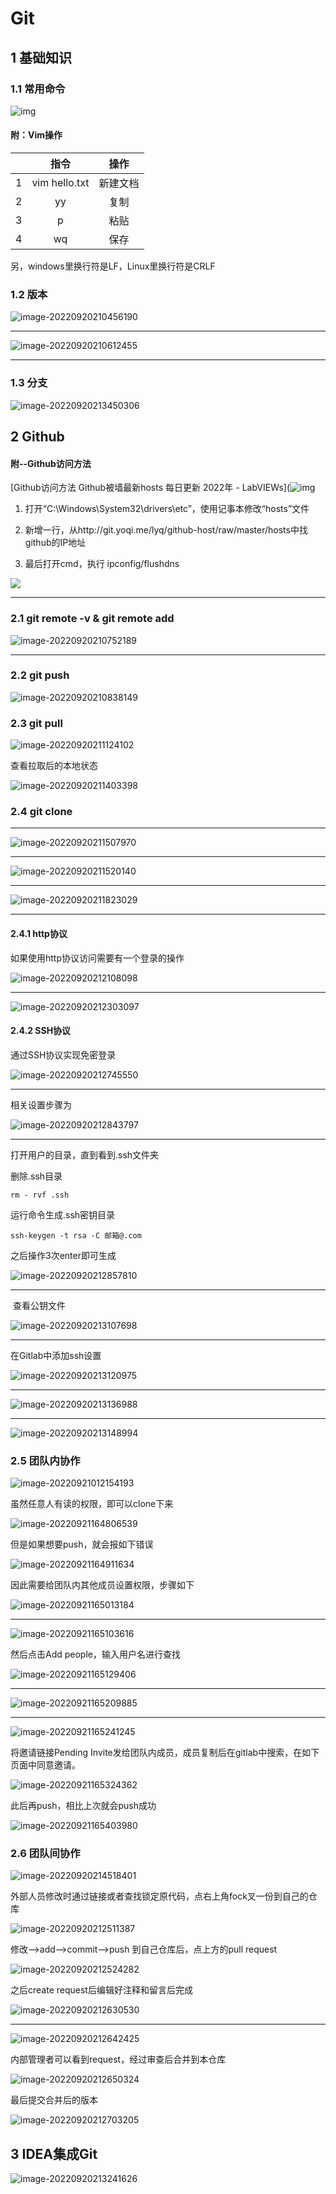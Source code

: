 # Git

## 1 基础知识

### 1.1 常用命令

![img](imgs\Git\OPG@$MKX[]H]L}{R$OUP[}3.png)

#### 附：Vim操作

|      |     指令      |   操作   |
| :--: | :-----------: | :------: |
|  1   | vim hello.txt | 新建文档 |
|  2   |      yy       |   复制   |
|  3   |       p       |   粘贴   |
|  4   |      wq       |   保存   |

另，windows里换行符是LF，Linux里换行符是CRLF

### 1.2 版本

![image-20220920210456190](imgs\Git\image-20220920210456190.png)

------------------------------------------------------------------------------------------------------------------------------------------------------

![image-20220920210612455](imgs\Git\image-20220920210612455.png)

---------------------

### 1.3 分支

![image-20220920213450306](imgs\Git\image-20220920213450306.png)

## 2 Github

#### 附--Github访问方法

[Github访问方法 Github被墙最新hosts 每日更新 2022年 - LabVIEWs](![img](file:///C:\Users\Sherry\AppData\Roaming\Tencent\QQ\Temp\%W@GJ$ACOF(TYDYECOKVDYB.png)https://www.labviews.cn/d/16-github-githubhosts-2022)

1. 打开“C:\Windows\System32\drivers\etc”，使用记事本修改“hosts”文件

2. 新增一行，从http://git.yoqi.me/lyq/github-host/raw/master/hosts中找github的IP地址

3. 最后打开cmd，执行 ipconfig/flushdns

![](imgs\Git\image-20220920210806126.png)

-----

### 2.1 git remote -v  &  git remote add

![image-20220920210752189](imgs\Git\image-20220920210752189.png)

-----------

### 2.2 git push

![image-20220920210838149](imgs\Git\image-20220920210838149.png)

### 2.3 git pull

![image-20220920211124102](imgs\Git\image-20220920211124102.png)

查看拉取后的本地状态

![image-20220920211403398](imgs\Git\image-20220920211403398.png)

### 2.4 git clone

-----------

![image-20220920211507970](imgs\Git\image-20220920211507970.png)

----------------

![image-20220920211520140](imgs\Git\image-20220920211520140.png)

--------



![image-20220920211823029](imgs\Git\image-20220920211823029.png)

-----

#### 2.4.1 http协议

如果使用http协议访问需要有一个登录的操作

![image-20220920212108098](imgs\Git\image-20220920212108098.png)

--------------

![image-20220920212303097](imgs\Git\image-20220920212303097.png)

#### 2.4.2 SSH协议

通过SSH协议实现免密登录

![image-20220920212745550](imgs\Git\image-20220920212745550.png)

----------

相关设置步骤为

![image-20220920212843797](imgs\Git\image-20220920212843797.png)

----

打开用户的目录，直到看到.ssh文件夹

删除.ssh目录

```
rm - rvf .ssh
```

运行命令生成.ssh密钥目录

```
ssh-keygen -t rsa -C 邮箱@.com
```

之后操作3次enter即可生成

![image-20220920212857810](imgs\Git\image-20220920212857810.png)

---------

 查看公钥文件

![image-20220920213107698](imgs\Git\image-20220920213107698.png)

----

在Gitlab中添加ssh设置

![image-20220920213120975](imgs\Git\image-20220920213120975.png)

--------

![image-20220920213136988](imgs\Git\image-20220920213136988.png)

-----

![image-20220920213148994](imgs\Git\image-20220920213148994.png)

### 2.5 团队内协作

![image-20220921012154193](imgs\Git\image-20220921012154193.png)

虽然任意人有读的权限，即可以clone下来

![image-20220921164806539](imgs/Git/image-20220921164806539.png)

但是如果想要push，就会报如下错误

![image-20220921164911634](imgs/Git/image-20220921164911634.png)

因此需要给团队内其他成员设置权限，步骤如下

![image-20220921165013184](imgs/Git/image-20220921165013184.png)

------

![image-20220921165103616](imgs/Git/image-20220921165103616.png)

然后点击Add people，输入用户名进行查找

![image-20220921165129406](imgs/Git/image-20220921165129406.png)

----

![image-20220921165209885](imgs/Git/image-20220921165209885.png)

----

![image-20220921165241245](imgs/Git/image-20220921165241245.png)

将邀请链接Pending Invite发给团队内成员，成员复制后在gitlab中搜索，在如下页面中同意邀请。

![image-20220921165324362](imgs/Git/image-20220921165324362.png)

此后再push，相比上次就会push成功

![image-20220921165403980](imgs/Git/image-20220921165403980.png)

### 2.6 团队间协作

![image-20220920214518401](imgs\Git\image-20220920214518401.png)

外部人员修改时通过链接或者查找锁定原代码，点右上角fock叉一份到自己的仓库

![image-20220920212511387](imgs\Git\image-20220920212511387.png)

修改-->add-->commit-->push  到自己仓库后，点上方的pull request

![image-20220920212524282](imgs\Git\image-20220920212524282.png)

之后create request后编辑好注释和留言后完成

![image-20220920212630530](imgs\Git\image-20220920212630530.png)

-----

![image-20220920212642425](imgs\Git\image-20220920212642425.png)

内部管理者可以看到request，经过审查后合并到本仓库

![image-20220920212650324](imgs\Git\image-20220920212650324.png)

最后提交合并后的版本

![image-20220920212703205](imgs\Git\image-20220920212703205.png)

## 3 IDEA集成Git

![image-20220920213241626](imgs\Git\image-20220920213241626.png)